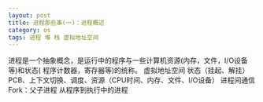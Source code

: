 ```yaml
---
layout: post
title: 进程那些事(一)：进程概述
category: os
tags: 进程 堆 栈 虚拟地址空间
---
```


进程是一个抽象概念，是运行中的程序与一些计算机资源(内存，文件，I/O设备等)和状态(
程序计数器，寄存器等)的统称。
虚拟地址空间
状态（挂起、解挂）
PCB、上下文切换、调度、资源（CPU时间、内存、文件、I/O设备）
进程间通信
Fork：父子进程
从程序到执行中的进程

